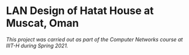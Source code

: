 # LAN Design of Hatat House at Muscat, Oman

*This project was carried out as part of the Computer Networks course at IIIT-H during Spring 2021.*